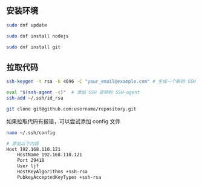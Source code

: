 ## 安装环境

```bash
sudo dnf update

sudo dnf install nodejs

sudo dnf install git
```

## 拉取代码

```bash
ssh-keygen -t rsa -b 4096 -C "your_email@example.com" # 生成一个新的 SSH 密钥对，并保存在 ~/.ssh 目录下

eval "$(ssh-agent -s)"  # 添加 SSH 密钥到 SSH-agent
ssh-add ~/.ssh/id_rsa

git clone git@github.com:username/repository.git
```

如果拉取代码有报错，可以尝试添加 config 文件

```bash
nano ~/.ssh/config

# 添加以下内容
Host 192.168.110.121
    HostName 192.168.110.121
    Port 29418
    User ljf
    HostKeyAlgorithms +ssh-rsa
    PubkeyAcceptedKeyTypes +ssh-rsa
```

